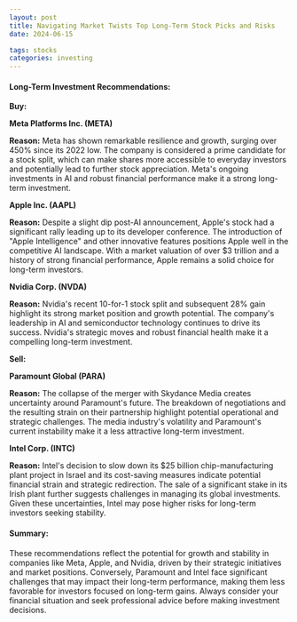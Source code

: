 ```yaml
---
layout: post
title: Navigating Market Twists Top Long-Term Stock Picks and Risks
date: 2024-06-15

tags: stocks
categories: investing
---
```

#### Long-Term Investment Recommendations:

**Buy:**

**Meta Platforms Inc. (META)**

**Reason:** Meta has shown remarkable resilience and growth, surging over 450% since its 2022 low. The company is considered a prime candidate for a stock split, which can make shares more accessible to everyday investors and potentially lead to further stock appreciation. Meta's ongoing investments in AI and robust financial performance make it a strong long-term investment.

**Apple Inc. (AAPL)**

**Reason:** Despite a slight dip post-AI announcement, Apple's stock had a significant rally leading up to its developer conference. The introduction of "Apple Intelligence" and other innovative features positions Apple well in the competitive AI landscape. With a market valuation of over $3 trillion and a history of strong financial performance, Apple remains a solid choice for long-term investors.

**Nvidia Corp. (NVDA)**

**Reason:** Nvidia's recent 10-for-1 stock split and subsequent 28% gain highlight its strong market position and growth potential. The company's leadership in AI and semiconductor technology continues to drive its success. Nvidia's strategic moves and robust financial health make it a compelling long-term investment.

**Sell:**

**Paramount Global (PARA)**

**Reason:** The collapse of the merger with Skydance Media creates uncertainty around Paramount's future. The breakdown of negotiations and the resulting strain on their partnership highlight potential operational and strategic challenges. The media industry's volatility and Paramount's current instability make it a less attractive long-term investment.

**Intel Corp. (INTC)**

**Reason:** Intel's decision to slow down its $25 billion chip-manufacturing plant project in Israel and its cost-saving measures indicate potential financial strain and strategic redirection. The sale of a significant stake in its Irish plant further suggests challenges in managing its global investments. Given these uncertainties, Intel may pose higher risks for long-term investors seeking stability.

#### Summary:
These recommendations reflect the potential for growth and stability in companies like Meta, Apple, and Nvidia, driven by their strategic initiatives and market positions. Conversely, Paramount and Intel face significant challenges that may impact their long-term performance, making them less favorable for investors focused on long-term gains. Always consider your financial situation and seek professional advice before making investment decisions.
